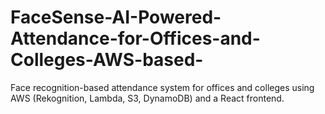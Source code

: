 # FaceSense-AI-Powered-Attendance-for-Offices-and-Colleges-AWS-based-
Face recognition-based attendance system for offices and colleges using AWS (Rekognition, Lambda, S3, DynamoDB) and a React frontend.

